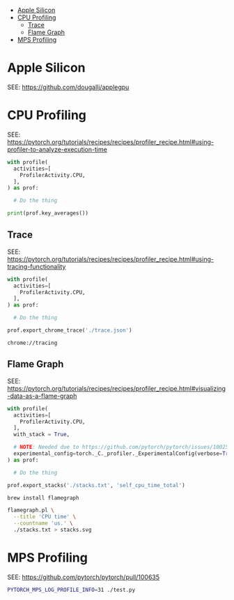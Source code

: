- [Apple Silicon](#apple-silicon)
- [CPU Profiling](#cpu-profiling)
  - [Trace](#trace)
  - [Flame Graph](#flame-graph)
- [MPS Profiling](#mps-profiling)

# Apple Silicon

SEE: https://github.com/dougallj/applegpu

# CPU Profiling

SEE: https://pytorch.org/tutorials/recipes/recipes/profiler_recipe.html#using-profiler-to-analyze-execution-time

```python
with profile(
  activities=[
    ProfilerActivity.CPU,
  ],
) as prof:

  # Do the thing

print(prof.key_averages())
```

## Trace

SEE: https://pytorch.org/tutorials/recipes/recipes/profiler_recipe.html#using-tracing-functionality

```python
with profile(
  activities=[
    ProfilerActivity.CPU,
  ],
) as prof:

  # Do the thing

prof.export_chrome_trace('./trace.json')
```

```chrome
chrome://tracing
```

## Flame Graph

SEE: https://pytorch.org/tutorials/recipes/recipes/profiler_recipe.html#visualizing-data-as-a-flame-graph

```python
with profile(
  activities=[
    ProfilerActivity.CPU,
  ],
  with_stack = True,

  # NOTE: Needed due to https://github.com/pytorch/pytorch/issues/100253
  experimental_config=torch._C._profiler._ExperimentalConfig(verbose=True)
) as prof:

  # Do the thing

prof.export_stacks('./stacks.txt', 'self_cpu_time_total')
```

```bash
brew install flamegraph
```

```bash
flamegraph.pl \
  --title 'CPU time' \
  --countname 'us.' \
  ./stacks.txt > stacks.svg
```

# MPS Profiling

SEE: https://github.com/pytorch/pytorch/pull/100635

```bash
PYTORCH_MPS_LOG_PROFILE_INFO=31 ./test.py
```
